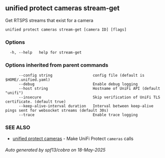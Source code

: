 ## unified protect cameras stream-get

Get RTSPS streams that exist for a camera

```
unified protect cameras stream-get [camera ID] [flags]
```

### Options

```
  -h, --help   help for stream-get
```

### Options inherited from parent commands

```
      --config string                  config file (default is $HOME/.unified.yaml)
      --debug                          Enable debug logging
      --host string                    Hostname of UniFi API (default "unifi")
      --insecure                       Skip verification of UniFi TLS certificate. (default true)
      --keep-alive-interval duration   Interval between keep-alive pings sent for websocket streams (default 30s)
      --trace                          Enable trace logging
```

### SEE ALSO

* [unified protect cameras](unified_protect_cameras.md)	 - Make UniFi Protect `cameras` calls

###### Auto generated by spf13/cobra on 18-May-2025
